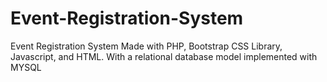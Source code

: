 # Event-Registration-System


Event Registration System Made with PHP, Bootstrap CSS Library, Javascript, and HTML. With a relational database model implemented with MYSQL
